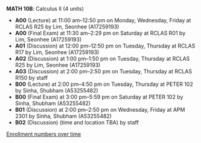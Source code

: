 **MATH 10B**: Calculus II (4 units)

- **A00** (Lecture) at 11:00 am–12:50 pm on Monday, Wednesday, Friday at RCLAS R25 by Lim, Seonhee (A17259193)
- **A00** (Final Exam) at 11:30 am–2:29 pm on Saturday at RCLAS R01 by Lim, Seonhee (A17259193)
- **A01** (Discussion) at 12:00 pm–12:50 pm on Tuesday, Thursday at RCLAS R17 by Lim, Seonhee (A17259193)
- **A02** (Discussion) at 1:00 pm–1:50 pm on Tuesday, Thursday at RCLAS R25 by Lim, Seonhee (A17259193)
- **A03** (Discussion) at 2:00 pm–2:50 pm on Tuesday, Thursday at RCLAS R150 by staff
- **B00** (Lecture) at 2:00 pm–4:50 pm on Tuesday, Thursday at PETER 102 by Sinha, Shubham (A53255482)
- **B00** (Final Exam) at 3:00 pm–5:59 pm on Saturday at PETER 102 by Sinha, Shubham (A53255482)
- **B01** (Discussion) at 2:00 pm–2:50 pm on Wednesday, Friday at APM 2301 by Sinha, Shubham (A53255482)
- **B02** (Discussion) (time and location TBA) by staff

[Enrollment numbers over time](./MATH10B.tsv)
